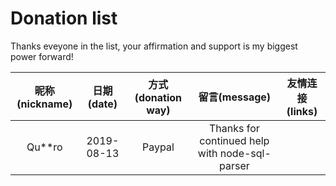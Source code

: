 # Donation list

Thanks eveyone in the list, your affirmation and support is my biggest power forward!

|昵称(nickname)|日期(date)|方式(donation way)|留言(message)|友情连接(links)|
|:---:|:---:|:---:|:---:|:---:|
| Qu**ro | 2019-08-13 | Paypal | Thanks for continued help with node-sql-parser |